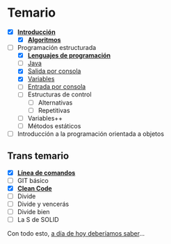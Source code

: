 # Temario 

- [x] [**Introducción**](00-introduccion.md)
  - [x] [**Algoritmos**](001-Algoritmos.md)
- [ ] Programación estructurada
  - [x] [**Lenguajes de programación**](lenguajesDeProgramacion.md)
  - [ ] [Java](java.md)
  - [x] [Salida por consola](salidaJava.md)
  - [x] [Variables](variables.md)
  - [ ] [Entrada por consola](entradaJava.md)
  - [ ] Estructuras de control
    - [ ] Alternativas
    - [ ] Repetitivas
  - [ ] Variables++
  - [ ] Métodos estáticos
- [ ] Introducción a la programación orientada a objetos

## Trans temario

- [x] [**Línea de comandos**](/documentos/consola.md)
- [ ] GIT básico
- [x] [**Clean Code**](/documentos/cleanCode.md)
- [ ] Divide
- [ ] Divide y vencerás
- [ ] Divide bien
- [ ] La S de SOLID

Con todo esto, [a día de hoy deberíamos saber](aDiaDeHoy.md)...
